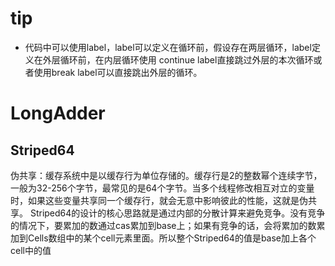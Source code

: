 # tip

- 代码中可以使用label，label可以定义在循环前，假设存在两层循环，label定义在外层循环前，在内层循环使用 continue label直接跳过外层的本次循环或者使用break label可以直接跳出外层的循环。


# LongAdder
## Striped64
伪共享：缓存系统中是以缓存行为单位存储的。缓存行是2的整数幂个连续字节，一般为32-256个字节，最常见的是64个字节。当多个线程修改相互对立的变量时，如果这些变量共享同一个缓存行，就会无意中影响彼此的性能，这就是伪共享。
Striped64的设计的核心思路就是通过内部的分散计算来避免竞争。没有竞争的情况下，要累加的数通过cas累加到base上；如果有竞争的话，会将累加的数累加到Cells数组中的某个cell元素里面。所以整个Striped64的值是base加上各个cell中的值

